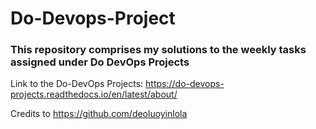 # Do-Devops-Project

### This repository comprises my solutions to the weekly tasks assigned under Do DevOps Projects

Link to the Do-DevOps Projects: https://do-devops-projects.readthedocs.io/en/latest/about/

Credits to https://github.com/deoluoyinlola 
